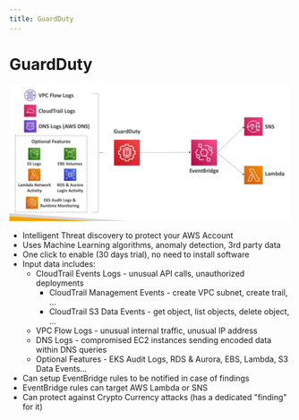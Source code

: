 ```yaml
---
title: GuardDuty
---
```

# GuardDuty
![GuardDuty](./GuardDuty.png)
- Intelligent Threat discovery to protect your AWS Account
- Uses Machine Learning algorithms, anomaly detection, 3rd party data
- One click to enable (30 days trial), no need to install software
- Input data includes:
    - CloudTrail Events Logs - unusual APl calls, unauthorized deployments
        - CloudTrail Management Events - create VPC subnet, create trail, ...
        - CloudTrail S3 Data Events - get object, list objects, delete object, ...
    - VPC Flow Logs - unusual internal traffic, unusual IP address
    - DNS Logs - compromised EC2 instances sending encoded data within DNS queries
    - Optional Features - EKS Audit Logs, RDS & Aurora, EBS, Lambda, S3 Data Events...
- Can setup EventBridge rules to be notified in case of findings
- EventBridge rules can target AWS Lambda or SNS
- Can protect against Crypto Currency attacks (has a dedicated "finding" for it)

